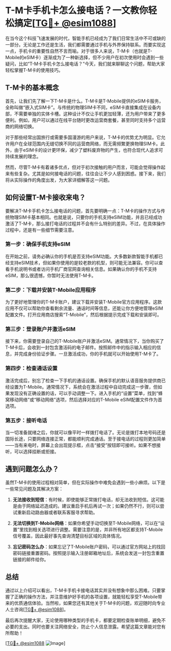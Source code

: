 # T-M卡手机卡怎么接电话？一文教你轻松搞定[[TG💪+ @esim1088](https://t.me/s/esim1088)]

在当今这个科技飞速发展的时代，智能手机已经成为了我们日常生活中不可或缺的一部分。无论是工作还是生活，我们都需要通过手机与外界保持联系。而要实现这一点，手机卡的重要性自然不言而喻。对于很多人来说，T-M卡（也就是T-Mobile的eSIM卡）逐渐成为了一种新选择，但不少用户在初次使用时会遇到一些疑问，比如“T-M卡手机卡怎么接电话？”今天，我们就来聊聊这个问题，帮助大家轻松掌握T-M卡的使用技巧。

## T-M卡的基本概念

首先，让我们先了解一下T-M卡是什么。T-M卡是T-Mobile提供的eSIM卡服务，全称叫做“嵌入式SIM卡”。与传统的物理SIM卡不同，eSIM卡直接集成在设备内部，不需要单独的实体卡槽。这种设计不仅让手机更加轻薄，还为用户带来了更多便利。例如，用户可以通过在线平台随时更改运营商套餐，甚至同时支持多个运营商的网络切换。

对于那些经常出国旅行或需要多国漫游的用户来说，T-M卡的优势尤为明显。它允许用户在全球范围内无缝切换不同的运营商网络，而无需频繁更换物理SIM卡。此外，由于eSIM卡的设计更环保，减少了塑料废弃物的产生，也符合现代人追求可持续发展的理念。

然而，尽管T-M卡有着诸多优点，但对于初次接触的用户而言，可能会觉得操作起来有些复杂。尤其是如何接电话的问题，往往会让不少人感到困惑。接下来，我们将从实际操作的角度出发，为大家详细解答这一问题。

## 如何设置T-M卡接收来电？

要解决T-M卡手机卡怎么接电话的问题，首先要明确一点：T-M卡的操作方式与传统物理SIM卡基本相同。也就是说，只要你的手机支持eSIM功能，并且已经成功激活了T-M卡，那么接打电话的过程并不会有什么特别的差异。不过，在具体操作过程中，还是有一些细节需要注意。

### 第一步：确保手机支持eSIM

在开始之前，请务必确认你的手机是否支持eSIM功能。大多数新款智能手机都已经支持eSIM技术，但如果你使用的是较老款的机型，则可能无法兼容。你可以查看手机说明书或者访问手机厂商官网查询相关信息。如果确认你的手机不支持eSIM，那么很遗憾，你暂时无法使用T-M卡。

### 第二步：下载并安装T-Mobile应用程序

为了更好地管理你的T-M卡账户，建议下载并安装T-Mobile官方应用程序。这款应用不仅可以帮助你查看剩余流量、通话时间等信息，还能让你方便地管理eSIM配置文件。打开应用商店搜索“T-Mobile”，然后根据提示完成下载和安装即可。

### 第三步：登录账户并激活eSIM

接下来，你需要登录自己的T-Mobile账户并激活eSIM。通常情况下，当你购买了T-M卡后，会收到一封包含激活码的电子邮件。按照邮件中的指示输入相应的信息，并完成身份验证步骤。一旦激活成功，你的手机就可以开始使用T-M卡了。

### 第四步：检查通话设置

激活完成后，别忘了检查一下手机的通话设置。确保手机的默认语音服务提供商已经设置为T-Mobile。通常情况下，系统会在激活过程中自动完成这一步骤，但如果发现没有正确设置的话，可以手动调整一下。进入手机的“设置”菜单，找到“蜂窝移动网络”或“移动网络”选项，然后选择对应的T-Mobile eSIM配置文件作为首选项。

### 第五步：接听电话

当一切准备就绪之后，你就可以像平时一样拨打电话了。无论是拨打本地号码还是国际长途，只要网络连接正常，都能顺利完成通话。至于接电话的过程则更加简单——当有来电时，屏幕上会出现提示框，点击“接受”按钮即可接听。如果不想接听，可以选择挂断或拒接。

## 遇到问题怎么办？

虽然T-M卡的使用过程相对简单，但在实际操作中难免会遇到一些小麻烦。以下是一些常见问题及其解决方案：

1. **无法接收到短信**：有时候，即使能够正常拨打电话，却无法收到短信。这可能是由于网络延迟造成的。建议重启手机后再试一次；如果仍然不行，则可以尝试重新启动路由器或者联系客服寻求帮助。
   
2. **无法切换到T-Mobile网络**：如果你希望手动切换至T-Mobile网络，可以在“设置”里找到相关选项进行调整。需要注意的是，并非所有地区都支持T-Mobile信号覆盖，因此最好事先查询清楚目标区域的具体情况。

3. **忘记密码怎么办**：如果忘记了T-Mobile账户密码，可以通过官方网站上的找回密码链接重置密码。按照提示输入注册邮箱地址后，系统会发送一封包含重置链接的邮件给你。

## 总结

通过以上介绍可以看出，T-M卡手机卡接电话其实并没有想象中那么困难。只要掌握了正确的操作方法，并注意维护好手机的各项设置，就能轻松享受T-Mobile带来的优质通信体验。当然啦，如果您还有其他关于T-M卡的问题，欢迎随时向专业人士咨询[[TG💪+ @esim1088](https://t.me/s/esim1088)]。

最后再次提醒大家，无论使用哪种类型的手机卡，都要定期检查账单明细，避免不必要的支出。同时也要关注网络安全，防止个人信息泄露。希望这篇文章能对您有所帮助！

[[TG💪+ @esim1088](https://t.me/s/esim1088) ![Image](https://i.postimg.cc/4NQfJmqS/Snipaste-2025-05-13-00-14-12.png)]